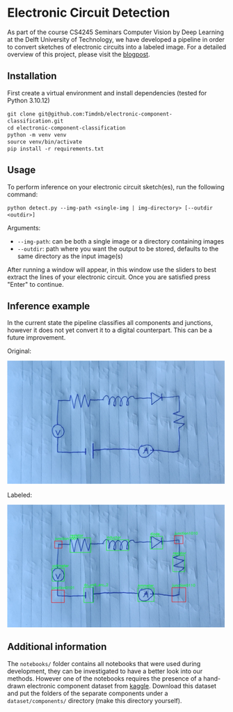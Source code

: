 # Electronic Circuit Detection
As part of the course CS4245 Seminars Computer Vision by Deep Learning at the Delft University of Technology, we have developed a pipeline in order to convert sketches of electronic circuits into a labeled image. For a detailed overview of this project, please visit the [blogpost](https://timdnb.github.io/electronic-component-classification/).

## Installation
First create a virtual environment and install dependencies (tested for Python 3.10.12)
```
git clone git@github.com:Timdnb/electronic-component-classification.git
cd electronic-component-classification
python -m venv venv
source venv/bin/activate
pip install -r requirements.txt
```

## Usage
To perform inference on your electronic circuit sketch(es), run the following command:

```
python detect.py --img-path <single-img | img-directory> [--outdir <outdir>]
```
Arguments:
- `--img-path`: can be both a single image or a directory containing images
- `--outdir`: path where you want the output to be stored, defaults to the same directory as the input image(s)

After running a window will appear, in this window use the sliders to best extract the lines of your electronic circuit. Once you are satisfied press "Enter" to continue.

## Inference example
In the current state the pipeline classifies all components and junctions, however it does not yet convert it to a digital counterpart. This can be a future improvement.

Original:

<img src="assets/example_image.jpg" alt="electronic circuit" width="500"/>

Labeled:

<img src="assets/example_image_labeled.jpg" alt="labeled electronic circuit" width="500"/>

## Additional information
The `notebooks/` folder contains all notebooks that were used during development, they can be investigated to have a better look into our methods. However one of the notebooks requires the presence of a hand-drawn electronic component dataset from [kaggle](https://www.kaggle.com/datasets/moodrammer/handdrawn-circuit-schematic-components). Download this dataset and put the folders of the separate components under a `dataset/components/` directory (make this directory yourself).